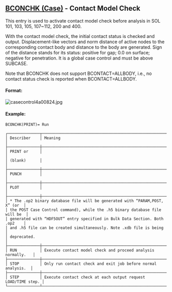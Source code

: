 ## [BCONCHK (Case)](https://nexus.hexagon.com/documentationcenter/bundle/MSC_Nastran_2022.4/page/Nastran_Combined_Book/qrg/casecontrol4a/TOC.BCONCHK.Case.xhtml) - Contact Model Check

This entry is used to activate contact model check before analysis in SOL 101, 103, 105, 107~112, 200 and 400.

With the contact model check, the initial contact status is checked and output. Displacement-like vectors and norm distance of active nodes to the corresponding contact body and distance to the body are generated. Sign of the distance stands for its status: positive for gap; 0.0 on surface; negative for penetration. It is a global case control and must be above SUBCASE.

Note that BCONCHK does not support BCONTACT=ALLBODY, i.e., no contact status check is reported when BCONTACT=ALLBODY.

#### Format:

![casecontrol4a00824.jpg](https://help-be.hexagonmi.com/bundle/MSC_Nastran_2022.4/page/Nastran_Combined_Book/qrg/casecontrol4a/../../../assets/casecontrol4a00824.jpg?_LANG=enus)  

#### Example:

```nastran
BCONCHK(PRINT)= Run
```

```text
┌──────────────┬──────────────────────────────────────────────────────────────┐
│ Describer    │ Meaning                                                      │
├──────────────┼──────────────────────────────────────────────────────────────┤
│ PRINT or     │                                                              │
│ (blank)      │                                                              │
├──────────────┼──────────────────────────────────────────────────────────────┤
│ PUNCH        │                                                              │
├──────────────┼──────────────────────────────────────────────────────────────┤
│ PLOT         │                                                              │
├──────────────┼──────────────────────────────────────────────────────────────┤
│ * The .op2 binary database file will be generated with “PARAM,POST, X” (or  │
│ the POST Case Control command), while the .h5 binary database file will be  │
│ generated with “HDF5OUT” entry specified in Bulk Data Section. Both .op2    │
│ and .h5 file can be created simultaneously. Note .xdb file is being         │
│ deprecated.                                                                 │
├──────────────┼──────────────────────────────────────────────────────────────┤
│ RUN          │ Execute contact model check and proceed analysis normally.   │
├──────────────┼──────────────────────────────────────────────────────────────┤
│ STOP         │ Only run contact check and exit job before normal analysis.  │
├──────────────┼──────────────────────────────────────────────────────────────┤
│ STEP         │ Execute contact check at each output request LOAD/TIME step. │
└──────────────┴──────────────────────────────────────────────────────────────┘
```
